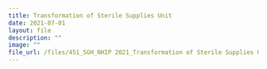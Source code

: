 ```yaml
---
title: Transformation of Sterile Supplies Unit
date: 2021-07-01
layout: file
description: ""
image: ""
file_url: /files/451_SGH_NHIP 2021_Transformation of Sterile Supplies Unit-combine.pdf
---
```

